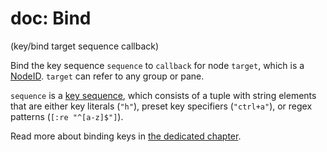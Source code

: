 # doc: Bind

(key/bind target sequence callback)

Bind the key sequence `sequence` to `callback` for node `target`, which is a [NodeID](api.md#nodeid). `target` can refer to any group or pane.

`sequence` is a [key sequence](./keybindings.md#key-sequences), which consists of a tuple with string elements that are either key literals (`"h"`), preset key specifiers (`"ctrl+a"`), or regex patterns (`[:re "^[a-z]$"]`).

Read more about binding keys in [the dedicated chapter](./keybindings.md).
